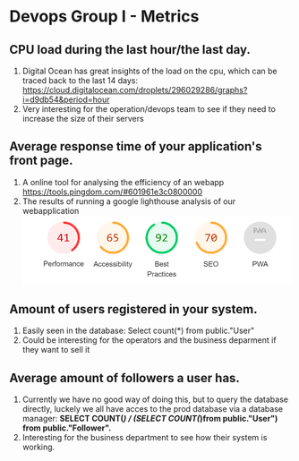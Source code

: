 # Devops Group I - Metrics
## CPU load during the last hour/the last day.
1. Digital Ocean has great insights of the load on the cpu, which can be traced back to the last 14 days:
https://cloud.digitalocean.com/droplets/296029286/graphs?i=d9db54&period=hour    
2. Very interesting for the operation/devops team to see if they need to increase the size of their servers
## Average response time of your application's front page.
1. A online tool for analysing the efficiency of an webapp https://tools.pingdom.com/#601961e3c0800000
2. The results of running a google lighthouse analysis of our webapplication
![Alt text](lighthouse.PNG)
## Amount of users registered in your system. 
1. Easily seen in the database: 
Select count(*) from public."User"
2. Could be interesting for the operators and the business deparment if they want to sell it
## Average amount of followers a user has.
1. Currently we have no good way of doing this, but to query the database directly, luckely we all have acces to the prod database via a database manager:
**SELECT COUNT(*) / (SELECT COUNT(*)from public."User") from public."Follower".**
2. Interesting for the business department to see how their system is working.